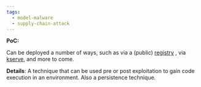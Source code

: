 ```yaml
---
tags:
  - model-malware
  - supply-chain-attack
---
```


**PoC:**


Can be deployed a number of ways, such as via a (public) [registry](obsidian://open?vault=AVML&file=Supply%20Chain%20Attacks%2FPublic%20Model%20Registries%2FUsing%20a%20Huggingface%20Watering%20Hole) ,
via [kserve](obsidian://open?vault=AVML&file=Supply%20Chain%20Attacks%2FMLops%20Pipelines%2FUsing%20kserve), and more to come. 

**Details**:
A technique that can be used pre or post exploitation to gain code execution in an environment. Also a persistence technique. 